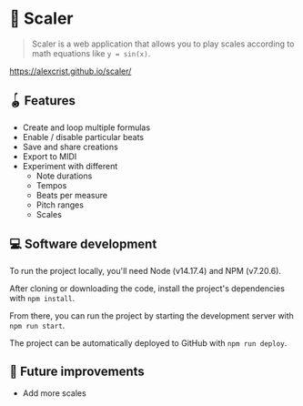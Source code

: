 # 📼 Scaler

> Scaler is a web application that allows you to play scales according to math equations like `y = sin(x)`. 

https://alexcrist.github.io/scaler/

## 🪀 Features

* Create and loop multiple formulas
* Enable / disable particular beats
* Save and share creations
* Export to MIDI
* Experiment with different
  * Note durations
  * Tempos
  * Beats per measure
  * Pitch ranges
  * Scales

## 💻 Software development

To run the project locally, you'll need Node (v14.17.4) and NPM (v7.20.6).

After cloning or downloading the code, install the project's dependencies with `npm install`.

From there, you can run the project by starting the development server with `npm run start`.

The project can be automatically deployed to GitHub with `npm run deploy`.

## 🔭 Future improvements

* Add more scales
